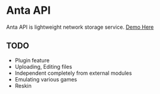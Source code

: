 # Anta API
Anta API is lightweight network storage service. 
[Demo Here](https://kickback.party)
## TODO
- Plugin feature
- Uploading, Editing files
- Independent completely from external modules 
- Emulating various games
- Reskin
